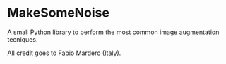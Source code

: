 # MakeSomeNoise
A small Python library to perform the most common image augmentation tecniques.

All credit goes to Fabio Mardero (Italy).
